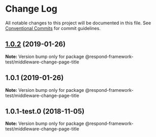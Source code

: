 # Change Log

All notable changes to this project will be documented in this file.
See [Conventional Commits](https://conventionalcommits.org) for commit guidelines.

## [1.0.2](https://github.com/respond-framework/rudy/compare/@respond-framework-test/middleware-change-page-title@1.0.1...@respond-framework-test/middleware-change-page-title@1.0.2) (2019-01-26)

**Note:** Version bump only for package @respond-framework-test/middleware-change-page-title





## 1.0.1 (2019-01-26)

**Note:** Version bump only for package @respond-framework-test/middleware-change-page-title





## 1.0.1-test.0 (2018-11-05)

**Note:** Version bump only for package @respond-framework-test/middleware-change-page-title
